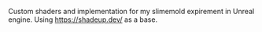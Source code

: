 Custom shaders and implementation for my slimemold expirement in Unreal engine. Using https://shadeup.dev/ as a base.
